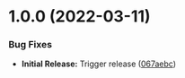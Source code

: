 # 1.0.0 (2022-03-11)


### Bug Fixes

* **Initial Release:** Trigger release ([067aebc](https://github.com/addresszen/address-lookup/commit/067aebc6db4fcf8c2b13f5226e0bdfd2adab4ed8))
